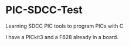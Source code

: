 # PIC-SDCC-Test
Learning SDCC PIC tools to program PICs with C

I have a PICkit3 and a F628 already in a board.
